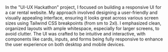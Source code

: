 In the "UI-UX Hackathon" project, I focused on building a responsive UI for a car rental website. My approach involved designing a user-friendly and visually appealing interface, ensuring it looks great across various screen sizes using Tailwind CSS breakpoints (from sm to 2xl). I emphasized clean, organized layouts with ample whitespace, especially for larger screens, to avoid clutter. The UI was crafted to be intuitive and interactive, with components like cards, inputs, and forms being fully responsive to enhance the user experience on both desktop and mobile devices.






